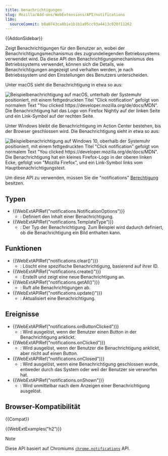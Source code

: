 ```yaml
---
title: benachrichtigungen
slug: Mozilla/Add-ons/WebExtensions/API/notifications
l10n:
  sourceCommit: b8a0743ca8b1e1b1b1a95cc93a4413c020f11262
---
```


{{AddonSidebar}}

Zeigt Benachrichtigungen für den Benutzer an, wobei der Benachrichtigungsmechanismus des zugrundeliegenden Betriebssystems verwendet wird. Da diese API den Benachrichtigungsmechanismus des Betriebssystems verwendet, können sich die Details, wie Benachrichtigungen angezeigt und verhalten werden, je nach Betriebssystem und den Einstellungen des Benutzers unterscheiden.

Unter macOS sieht die Benachrichtigung in etwa so aus:

![Beispielbenachrichtigung auf macOS, unterhalb der Systemuhr positioniert, mit einem fettgedruckten Titel "Click notification" gefolgt von normalem Text "You clicked https://developer.mozilla.org/de/docs/MDN". Die Benachrichtigung hat das Logo von Firefox Nightly auf der linken Seite und ein Link-Symbol auf der rechten Seite.](notification-macos.png)

Unter Windows bleibt die Benachrichtigung im Action Center bestehen, bis der Browser geschlossen wird. Die Benachrichtigung sieht in etwa so aus:

![Beispielbenachrichtigung auf Windows 10, oberhalb der Systemuhr positioniert, mit einem fettgedruckten Titel "Click notification" gefolgt von normalem Text "You clicked https://developer.mozilla.org/de/docs/MDN". Die Benachrichtigung hat ein kleines Firefox-Logo in der oberen linken Ecke, gefolgt von "Mozilla Firefox", und ein Link-Symbol links vom Hauptbenachrichtigungstext.](notification-windows.png)

Um diese API zu verwenden, müssen Sie die "notifications" [Berechtigung](/de/docs/Mozilla/Add-ons/WebExtensions/manifest.json/permissions) besitzen.

## Typen

- {{WebExtAPIRef("notifications.NotificationOptions")}}
  - : Definiert den Inhalt einer Benachrichtigung.
- {{WebExtAPIRef("notifications.TemplateType")}}
  - : Der Typ der Benachrichtigung. Zum Beispiel wird dadurch definiert, ob die Benachrichtigung ein Bild enthalten kann.

## Funktionen

- {{WebExtAPIRef("notifications.clear()")}}
  - : Löscht eine spezifische Benachrichtigung, basierend auf ihrer ID.
- {{WebExtAPIRef("notifications.create()")}}
  - : Erstellt und zeigt eine neue Benachrichtigung an.
- {{WebExtAPIRef("notifications.getAll()")}}
  - : Ruft alle Benachrichtigungen ab.
- {{WebExtAPIRef("notifications.update()")}}
  - : Aktualisiert eine Benachrichtigung.

## Ereignisse

- {{WebExtAPIRef("notifications.onButtonClicked")}}
  - : Wird ausgelöst, wenn der Benutzer einen Button in der Benachrichtigung anklickt.
- {{WebExtAPIRef("notifications.onClicked")}}
  - : Wird ausgelöst, wenn der Benutzer die Benachrichtigung anklickt, aber nicht auf einen Button.
- {{WebExtAPIRef("notifications.onClosed")}}
  - : Wird ausgelöst, wenn eine Benachrichtigung geschlossen wurde, entweder durch das System oder weil der Benutzer sie verworfen hat.
- {{WebExtAPIRef("notifications.onShown")}}
  - : Wird unmittelbar nach dem Anzeigen einer Benachrichtigung ausgelöst.

## Browser-Kompatibilität

{{Compat}}

{{WebExtExamples("h2")}}

> [!NOTE]
> Diese API basiert auf Chromiums [`chrome.notifications`](https://developer.chrome.com/docs/extensions/reference/api/notifications) API.
